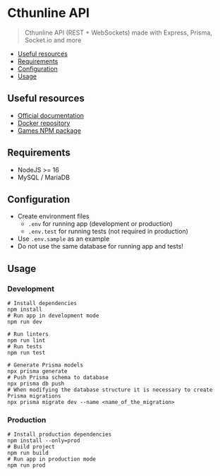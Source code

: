# Cthunline API

> Cthunline API (REST + WebSockets) made with Express, Prisma, Socket.io and more

* [Useful resources](#useful-resources)
* [Requirements](#requirements)
* [Configuration](#configuration)
* [Usage](#usage)

## Useful resources

* [Official documentation](https://doc.cthunline.org/)
* [Docker repository](https://hub.docker.com/r/cthunline/cthunline)
* [Games NPM package](https://www.npmjs.com/package/@cthunline/games)

## Requirements

* NodeJS >= 16
* MySQL / MariaDB

## Configuration

* Create environment files
  * `.env` for running app (development or production)
  * `.env.test` for running tests (not required in production)
* Use `.env.sample` as an example
* Do not use the same database for running app and tests!

## Usage

### Development

```shell
# Install dependencies
npm install
# Run app in development mode
npm run dev

# Run linters
npm run lint
# Run tests
npm run test

# Generate Prisma models
npx prisma generate
# Push Prisma schema to database
npx prisma db push
# When modifying the database structure it is necessary to create Prisma migrations
npx prisma migrate dev --name <name_of_the_migration>
```

### Production

```shell
# Install production dependencies
npm install --only=prod
# Build project
npm run build
# Run app in production mode
npm run prod
```
